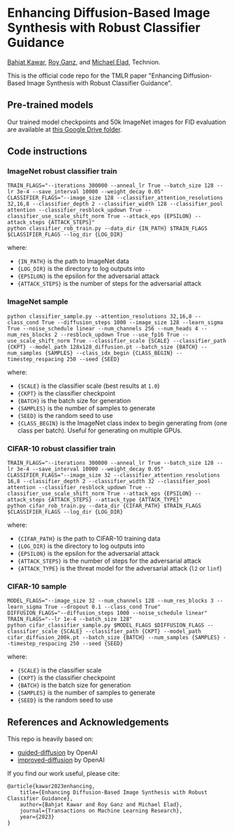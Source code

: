 # Enhancing Diffusion-Based Image Synthesis with Robust Classifier Guidance

[Bahjat Kawar](https://bahjat-kawar.github.io), [Roy Ganz](https://www.linkedin.com/in/roy-ganz-270592/), and [Michael Elad](https://elad.cs.technion.ac.il/), Technion.

This is the official code repo for the TMLR paper "Enhancing Diffusion-Based Image Synthesis with Robust Classifier Guidance".

## Pre-trained models

Our trained model checkpoints and 50k ImageNet images for FID evaluation are available at [this Google Drive folder](https://drive.google.com/drive/folders/1lZAkLGf4V5F1hoQBdiY1814bHF3wkN4T?usp=sharing).

## Code instructions

### ImageNet robust classifier train
```
TRAIN_FLAGS="--iterations 300000 --anneal_lr True --batch_size 128 --lr 3e-4 --save_interval 10000 --weight_decay 0.05"
CLASSIFIER_FLAGS="--image_size 128 --classifier_attention_resolutions 32,16,8 --classifier_depth 2 --classifier_width 128 --classifier_pool attention --classifier_resblock_updown True --classifier_use_scale_shift_norm True --attack_eps {EPSILON} --attack_steps {ATTACK_STEPS}"
python classifier_rob_train.py --data_dir {IN_PATH} $TRAIN_FLAGS $CLASSIFIER_FLAGS --log_dir {LOG_DIR}
```

where:
- `{IN_PATH}` is the path to ImageNet data
- `{LOG_DIR}` is the directory to log outputs into
- `{EPSILON}` is the epsilon for the adversarial attack
- `{ATTACK_STEPS}` is the number of steps for the adversarial attack


### ImageNet sample
```
python classifier_sample.py --attention_resolutions 32,16,8 --class_cond True --diffusion_steps 1000 --image_size 128 --learn_sigma True --noise_schedule linear --num_channels 256 --num_heads 4 --num_res_blocks 2 --resblock_updown True --use_fp16 True --use_scale_shift_norm True --classifier_scale {SCALE} --classifier_path {CKPT} --model_path 128x128_diffusion.pt --batch_size {BATCH} --num_samples {SAMPLES} --class_idx_begin {CLASS_BEGIN} --timestep_respacing 250 --seed {SEED}
```

where:
- `{SCALE}` is the classifier scale (best results at `1.0`)
- `{CKPT}` is the classifier checkpoint
- `{BATCH}` is the batch size for generation
- `{SAMPLES}` is the number of samples to generate
- `{SEED}` is the random seed to use
- `{CLASS_BEGIN}` is the ImageNet class index to begin generating from (one class per batch). Useful for generating on multiple GPUs.

### CIFAR-10 robust classifier train
```
TRAIN_FLAGS="--iterations 300000 --anneal_lr True --batch_size 128 --lr 3e-4 --save_interval 10000 --weight_decay 0.05"
CLASSIFIER_FLAGS="--image_size 32 --classifier_attention_resolutions 16,8 --classifier_depth 2 --classifier_width 32 --classifier_pool attention --classifier_resblock_updown True --classifier_use_scale_shift_norm True --attack_eps {EPSILON} --attack_steps {ATTACK_STEPS} --attack_type {ATTACK_TYPE}"
python cifar_rob_train.py --data_dir {CIFAR_PATH} $TRAIN_FLAGS $CLASSIFIER_FLAGS --log_dir {LOG_DIR}
```
where:
- `{CIFAR_PATH}` is the path to CIFAR-10 training data
- `{LOG_DIR}` is the directory to log outputs into
- `{EPSILON}` is the epsilon for the adversarial attack
- `{ATTACK_STEPS}` is the number of steps for the adversarial attack
- `{ATTACK_TYPE}` is the threat model for the adversarial attack (`l2` or `linf`)

### CIFAR-10 sample
```
MODEL_FLAGS="--image_size 32 --num_channels 128 --num_res_blocks 3 --learn_sigma True --dropout 0.1 --class_cond True"
DIFFUSION_FLAGS="--diffusion_steps 1000 --noise_schedule linear"
TRAIN_FLAGS="--lr 1e-4 --batch_size 128"
python cifar_classifier_sample.py $MODEL_FLAGS $DIFFUSION_FLAGS --classifier_scale {SCALE} --classifier_path {CKPT} --model_path cifar_diffusion_200k.pt --batch_size {BATCH} --num_samples {SAMPLES} --timestep_respacing 250 --seed {SEED}
```

where:
- `{SCALE}` is the classifier scale
- `{CKPT}` is the classifier checkpoint
- `{BATCH}` is the batch size for generation
- `{SAMPLES}` is the number of samples to generate
- `{SEED}` is the random seed to use


## References and Acknowledgements
This repo is heavily based on:
- [guided-diffusion](https://github.com/openai/guided-diffusion) by OpenAI
- [improved-diffusion](https://github.com/openai/improved-diffusion) by OpenAI

If you find our work useful, please cite:
```
@article{kawar2023enhancing,
    title={Enhancing Diffusion-Based Image Synthesis with Robust Classifier Guidance},
    author={Bahjat Kawar and Roy Ganz and Michael Elad},
    journal={Transactions on Machine Learning Research},
    year={2023}
}
```
